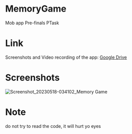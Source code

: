 # MemoryGame

Mob app Pre-finals PTask









# Link
Screenshots and Video recording of the app: [Google Drive](https://drive.google.com/drive/folders/1-io2qc8visb6vLVEFwCg7QoQXAp6TEC2?usp=share_link)


# Screenshots
![Screenshot_20230518-034102_Memory Game](https://github.com/happy-aye/MemoryGame/assets/133896474/04fa4617-0ab3-4713-94d2-421dfe997420)



# Note
do not try to read the code, it will hurt yo eyes

